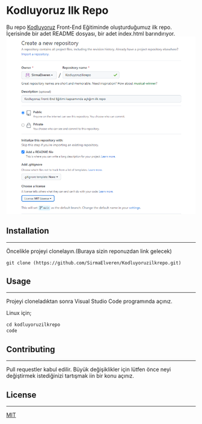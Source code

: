 # Kodluyoruz Ilk Repo

Bu repo [Kodluyoruz](https://kodluyoruz.org) Front-End Eğitiminde oluşturduğumuz ilk repo. İçerisinde bir adet README dosyası, bir adet index.html barındırıyor.
![image](kodluyoruzilkrepo.png)

## Installation
---------------------------------
Öncelikle projeyi clonelayın.(Buraya sizin reponuzdan link gelecek)

```github
git clone (https://github.com/SirmaElveren/Kodluyoruzilkrepo.git)
```

## Usage
----------------------------------------
Projeyi cloneladıktan sonra Visual Studio Code programında açınız.

Linux için;

```code
cd kodluyoruzilkrepo
code
```

## Contributing
-----------------------------------------
Pull requestler kabul edilir. Büyük değişiklikler için lütfen önce neyi değiştirmek istediğinizi tartışmak iin bir konu açınız.

## License
-----------------------------------------

[MIT](https://choosealicense.com/)
 